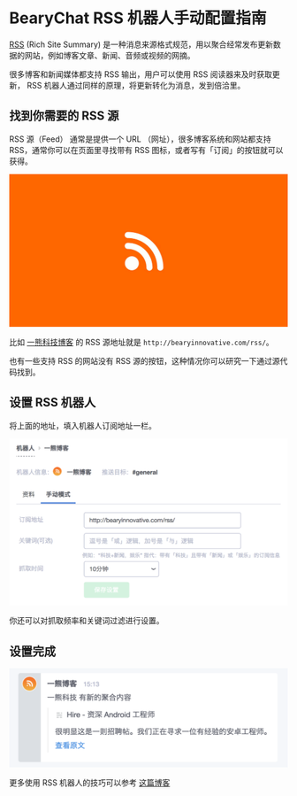 # BearyChat RSS 机器人手动配置指南

[RSS](https://zh.wikipedia.org/wiki/RSS) (Rich Site Summary) 是一种消息来源格式规范，用以聚合经常发布更新数据的网站，例如博客文章、新闻、音频或视频的网摘。

很多博客和新闻媒体都支持 RSS 输出，用户可以使用 RSS 阅读器来及时获取更新， RSS 机器人通过同样的原理，将更新转化为消息，发到倍洽里。

## 找到你需要的 RSS 源

RSS 源（Feed） 通常是提供一个 URL （网址），很多博客系统和网站都支持 RSS，通常你可以在页面里寻找带有 RSS 图标，或者写有「订阅」的按钮就可以获得。

![](/tutorials/image/rss_icon.png)

比如 [一熊科技博客](http://bearyinnovative.com/) 的 RSS 源地址就是 `http://bearyinnovative.com/rss/`。

也有一些支持 RSS 的网站没有 RSS 源的按钮，这种情况你可以研究一下通过源代码找到。

## 设置 RSS 机器人

将上面的地址，填入机器人订阅地址一栏。

![](/tutorials/image/rss_config.png)

你还可以对抓取频率和关键词过滤进行设置。

## 设置完成

![](/tutorials/image/rss_success.png)

更多使用 RSS 机器人的技巧可以参考 [这篇博客](http://bearyinnovative.com/master-rss-robot)
